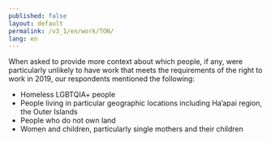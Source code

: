 ```yaml
---
published: false
layout: default
permalink: /v3_1/en/work/TON/
lang: en
---
```

When asked to provide more context about which people, if any, were particularly unlikely to have work that meets the requirements of the right to work in 2019, our respondents mentioned the following:

-	Homeless LGBTQIA+ people
-	People living in particular geographic locations including Ha’apai region, the Outer Islands
-	People who do not own land
-	Women and children, particularly single mothers and their children
